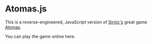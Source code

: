 # Atomas.js

This is a reverse-engineered, JavaScript version of [Sirnic's]('http://sirnic.com')
great game [Atomas]('http://sirnic.com/atomas/').

You can play the game online here.
